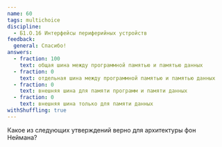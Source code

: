 ```yaml
---
name: 60
tags: multichoice
discipline:
  - Б1.О.16 Интерфейсы периферийных устройств
feedback:
  general: Спасибо!
answers:
  - fraction: 100
    text: общая шина между программной памятью и памятью данных
  - fraction: 0
    text: отдельная шина между программной памятью и памятью данных
  - fraction: 0
    text: внешняя шина для памяти программ и памяти данных
  - fraction: 0
    text: внешняя шина только для памяти данных
withShuffling: true
---
```


Какое из следующих утверждений верно для архитектуры фон Неймана?